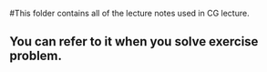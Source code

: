#This folder contains all of the lecture notes used in CG lecture.

## You can refer to it when you solve exercise problem.
